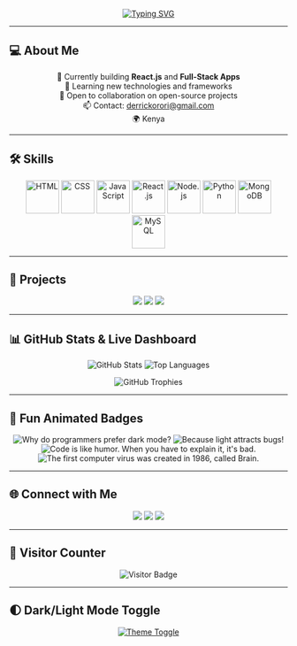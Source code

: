 <!-- Animated Typing Banner -->
<p align="center">
  <a href="https://github.com/derrick-maebar">
    <img src="https://readme-typing-svg.herokuapp.com?font=Fira+Code&weight=600&size=28&pause=1000&color=00FFCC&center=true&width=600&lines=Hi+there!+I'm+Derrick+Maebar;Full-Stack+Developer;Open-Source+Enthusiast" alt="Typing SVG"/>
  </a>
</p>

---

## 💻 About Me
<p align="center">
  🔭 Currently building <b>React.js</b> and <b>Full-Stack Apps</b><br>
  🌱 Learning new technologies and frameworks<br>
  👯 Open to collaboration on open-source projects<br>
  📫 Contact: <a href="mailto:derrickorori@gmail.com">derrickorori@gmail.com</a><br>
  🌍 Kenya
</p>

---

## 🛠 Skills
<p align="center">
  <img src="https://cdn.jsdelivr.net/gh/devicons/devicon/icons/html5/html5-original.svg" width="60" height="60" title="HTML" style="transition: transform 0.3s;" onmouseover="this.style.transform='scale(1.3)'" onmouseout="this.style.transform='scale(1)'"/>
  <img src="https://cdn.jsdelivr.net/gh/devicons/devicon/icons/css3/css3-original.svg" width="60" height="60" title="CSS" style="transition: transform 0.3s;" onmouseover="this.style.transform='scale(1.3)'" onmouseout="this.style.transform='scale(1)'"/>
  <img src="https://cdn.jsdelivr.net/gh/devicons/devicon/icons/javascript/javascript-original.svg" width="60" height="60" title="JavaScript" style="transition: transform 0.3s;" onmouseover="this.style.transform='scale(1.3)'" onmouseout="this.style.transform='scale(1)'"/>
  <img src="https://cdn.jsdelivr.net/gh/devicons/devicon/icons/react/react-original.svg" width="60" height="60" title="React.js" style="transition: transform 0.3s;" onmouseover="this.style.transform='scale(1.3)'" onmouseout="this.style.transform='scale(1)'"/>
  <img src="https://cdn.jsdelivr.net/gh/devicons/devicon/icons/nodejs/nodejs-original.svg" width="60" height="60" title="Node.js" style="transition: transform 0.3s;" onmouseover="this.style.transform='scale(1.3)'" onmouseout="this.style.transform='scale(1)'"/>
  <img src="https://cdn.jsdelivr.net/gh/devicons/devicon/icons/python/python-original.svg" width="60" height="60" title="Python" style="transition: transform 0.3s;" onmouseover="this.style.transform='scale(1.3)'" onmouseout="this.style.transform='scale(1)'"/>
  <img src="https://cdn.jsdelivr.net/gh/devicons/devicon/icons/mongodb/mongodb-original.svg" width="60" height="60" title="MongoDB" style="transition: transform 0.3s;" onmouseover="this.style.transform='scale(1.3)'" onmouseout="this.style.transform='scale(1)'"/>
  <img src="https://cdn.jsdelivr.net/gh/devicons/devicon/icons/mysql/mysql-original.svg" width="60" height="60" title="MySQL" style="transition: transform 0.3s;" onmouseover="this.style.transform='scale(1.3)'" onmouseout="this.style.transform='scale(1)'"/>
</p>

---

## 🚀 Projects
<p align="center">
  <a href="https://github.com/derrick-maebar/Online-Pharmacy-System"><img src="https://img.shields.io/badge/Online-Pharmacy-System-61DAFB?style=for-the-badge&logo=react&logoColor=black"/></a>
  <a href="https://github.com/derrick-maebar/Portfolio-Website"><img src="https://img.shields.io/badge/Portfolio-Website-FF5733?style=for-the-badge&logo=firefox&logoColor=white"/></a>
  <a href="https://github.com/derrick-maebar/Todo-App"><img src="https://img.shields.io/badge/Todo-App-F7DF1E?style=for-the-badge&logo=javascript&logoColor=black"/></a>
</p>

---

## 📊 GitHub Stats & Live Dashboard
<p align="center">
  <img src="https://github-readme-stats.vercel.app/api?username=derrick-maebar&show_icons=true&theme=radical&count_private=true&hide_border=false" alt="GitHub Stats"/>
  <img src="https://github-readme-stats.vercel.app/api/top-langs/?username=derrick-maebar&layout=compact&theme=radical&hide_border=false" alt="Top Languages"/>
</p>

<p align="center">
  <img src="https://github-profile-trophy.vercel.app/?username=derrick-maebar&theme=radical&row=1&column=7&margin-w=15" alt="GitHub Trophies"/>
</p>

---

## 🌟 Fun Animated Badges
<p align="center">
  <img src="https://img.shields.io/badge/-Joke-00FFCC?style=for-the-badge&logo=github&logoColor=white" title="Why do programmers prefer dark mode?"/>
  <img src="https://img.shields.io/badge/-Punchline-FF5733?style=for-the-badge&logo=bugatti&logoColor=white" title="Because light attracts bugs!"/>
  <img src="https://img.shields.io/badge/-Quote-1DA1F2?style=for-the-badge&logo=github&logoColor=white" title="Code is like humor. When you have to explain it, it's bad."/>
  <img src="https://img.shields.io/badge/-Did+You+Know-FF5733?style=for-the-badge&logo=virus&logoColor=white" title="The first computer virus was created in 1986, called Brain."/>
</p>

---

## 🌐 Connect with Me
<p align="center">
  <a href="https://www.linkedin.com/in/derrick-maebar"><img src="https://img.shields.io/badge/LinkedIn-0077B5?style=for-the-badge&logo=linkedin&logoColor=white" class="hover-bounce"/></a>
  <a href="https://twitter.com/derrickmaebar"><img src="https://img.shields.io/badge/Twitter-1DA1F2?style=for-the-badge&logo=twitter&logoColor=white" class="hover-bounce"/></a>
  <a href="https://derrickmaebar.dev"><img src="https://img.shields.io/badge/Portfolio-FF5733?style=for-the-badge&logo=firefox&logoColor=white" class="hover-bounce"/></a>
</p>

---

## 👀 Visitor Counter
<p align="center">
  <img src="https://visitor-badge.laobi.icu/badge?page_id=derrick-maebar" alt="Visitor Badge"/>
</p>

---

## 🌓 Dark/Light Mode Toggle
<p align="center">
  <a href="https://github.com/derrick-maebar">
    <img src="https://img.shields.io/badge/Theme-Dark/Light-000?style=for-the-badge&logo=github" alt="Theme Toggle"/>
  </a>
</p>
